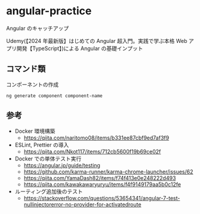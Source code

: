 # angular-practice

Angular のキャッチアップ

Udemy(【2024 年最新版】はじめての Angular 超入門。実践で学ぶ本格 Web アプリ開発【TypeScript】)による Angular の基礎インプット

## コマンド類

コンポーネントの作成

```
ng generate component component-name
```

## 参考

- Docker 環境構築
  - https://qiita.com/naritomo08/items/b331ee87cbf9ed7af3f9
- ESLint, Prettier の導入
  - https://qiita.com/Nkot117/items/712cb5600f19b69ce02f
- Docker での単体テスト実行
  - https://angular.jp/guide/testing
  - https://github.com/karma-runner/karma-chrome-launcher/issues/62
  - https://qiita.com/YamaDash82/items/f74f413e0e248222d493
  - https://qiita.com/kawakawaryuryu/items/f4f9149179aa5b0c12fe
- ルーティング追加後のテスト
  - https://stackoverflow.com/questions/53654341/angular-7-test-nullinjectorerror-no-provider-for-activatedroute
